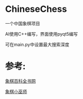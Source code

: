 # ChineseChess
<p>一个中国象棋项目</p>
<p>AI使用C++编写，界面使用pyqt5编写</p>
<p>可在main.py中设置最大搜索深度</p>

<h1>参考:</h1>
<p><a href='http://www.xqbase.com/index.htm'>象棋百科全书网</a></p>
<p><a href='http://www.xqbase.com/resource.htm'>象棋小巫师</a></p>

 
